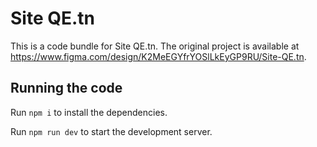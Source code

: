 
  # Site QE.tn

  This is a code bundle for Site QE.tn. The original project is available at https://www.figma.com/design/K2MeEGYfrYOSlLkEyGP9RU/Site-QE.tn.

  ## Running the code

  Run `npm i` to install the dependencies.

  Run `npm run dev` to start the development server.
  
